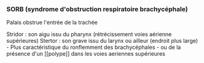 ### SORB (syndrome d'obstruction respiratoire brachycéphale)
Palais obstrue l'entrée de la trachée



Stridor : son aigu issu du pharynx (rétrécissement voies aérienne supérieures)
Stertor : son grave issu du larynx ou ailleur (endroit plus large)
	- Plus caractéristique du ronflemment des brachycéphales
	- ou de la présence d'un [[polype]] dans les voies aeriennes supérieures
	